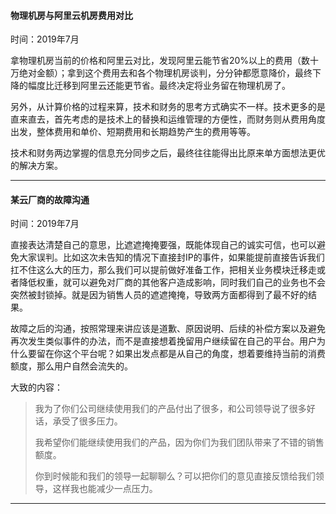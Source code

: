 #### 物理机房与阿里云机房费用对比

时间：2019年7月

拿物理机房当前的价格和阿里云对比，发现阿里云能节省20%以上的费用（数十万绝对金额）；拿到这个费用去和各个物理机房谈判，分分钟都愿意降价，最终下降的幅度比迁移到阿里云还能更节省。最终决定将业务留在物理机房了。

另外，从计算价格的过程来算，技术和财务的思考方式确实不一样。技术更多的是直来直去，首先考虑的是技术上的替换和运维管理的方便性，而财务则从费用角度出发，整体费用和单价、短期费用和长期趋势产生的费用等等。

技术和财务两边掌握的信息充分同步之后，最终往往能得出比原来单方面想法更优的解决方案。

---

#### 某云厂商的故障沟通

时间：2019年7月

直接表达清楚自己的意思，比遮遮掩掩要强，既能体现自己的诚实可信，也可以避免大家误判。比如这次未告知的情况下直接封IP的事件，如果能提前直接告诉我们扛不住这么大的压力，那么我们可以提前做好准备工作，把相关业务模块迁移走或者降低权重，就可以避免对厂商的其他客户造成影响，同时我们自己的业务也不会突然被封锁掉。就是因为销售人员的遮遮掩掩，导致两方面都得到了最不好的结果。

故障之后的沟通，按照常理来讲应该是道歉、原因说明、后续的补偿方案以及避免再次发生类似事件的办法，而不是直接想着挽留用户继续留在自己的平台。用户为什么要留在你这个平台呢？如果出发点都是从自己的角度，想着要维持当前的消费额度，那么用户自然会流失的。

大致的内容：

> 我为了你们公司继续使用我们的产品付出了很多，和公司领导说了很多好话，承受了很多压力。
>
> 我希望你们能继续使用我们的产品，因为你们为我们团队带来了不错的销售额度。
>
> 你到时候能和我们的领导一起聊聊么？可以把你们的意见直接反馈给我们领导，这样我也能减少一点压力。

---



